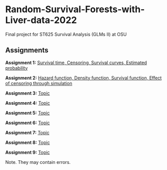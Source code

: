 # Random-Survival-Forests-with-Liver-data-2022
Final project for ST625 Survival Analysis (GLMs II) at OSU






## Assignments 

**Assignment 1:** 
[Survival time, Censoring, Survival curves, Estimated probability](https://github.com/franceslinyc/Random-Survival-Forests-with-Liver-data-2022/blob/main/assignments/Lin_ST625_HW1.pdf)

**Assignment 2:** 
[Hazard function, Density function, Survival function, Effect of censoring through simulation](https://github.com/franceslinyc/Random-Survival-Forests-with-Liver-data-2022/blob/main/assignments/Lin_ST625_HW2.pdf)

**Assignment 3:** 
[Topic](https://github.com/franceslinyc/Random-Survival-Forests-with-Liver-data-2022/blob/main/assignments/Lin_ST625_HW3.pdf)

**Assignment 4:** 
[Topic](https://github.com/franceslinyc/Random-Survival-Forests-with-Liver-data-2022/blob/main/assignments/Lin_ST625_HW4.pdf)

**Assignment 5:** 
[Topic](https://github.com/franceslinyc/Random-Survival-Forests-with-Liver-data-2022/blob/main/assignments/Lin_ST625_HW5.pdf)

**Assignment 6:** 
[Topic](https://github.com/franceslinyc/Random-Survival-Forests-with-Liver-data-2022/blob/main/assignments/Lin_ST625_HW6.pdf)

**Assignment 7:** 
[Topic](https://github.com/franceslinyc/Random-Survival-Forests-with-Liver-data-2022/blob/main/assignments/Lin_ST625_HW7.pdf)

**Assignment 8:** 
[Topic](https://github.com/franceslinyc/Random-Survival-Forests-with-Liver-data-2022/blob/main/assignments/Lin_ST625_HW8.pdf)

**Assignment 9:** 
[Topic]()

Note. They may contain errors. 

